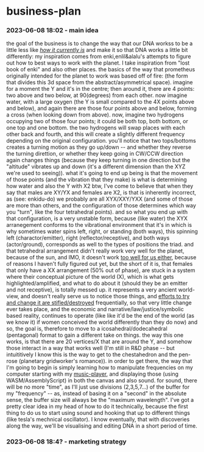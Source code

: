 # business-plan

### 2023-06-08 18:02 - main idea

the goal of the business is to change the way that our DNA workss to be a little less like [*how it currently is*](TODO) and make it so that DNA works a little bit differently: my inspiration comes from enki,enlil&alalu's attempts to figure out how to best ways to work with the planet. I take inspiration from "lost book of enki" and also other places. the basics of the way that prometheus originally intended for the planet to work was based off of fire: (the form that divides this 3d space from the abstract/asymmetrical space). imagine for a moment the Y and it's in the centre; then around it, there are 4 points: two above and two below, at 90(degrees) from each other. now imagine water, with a large oxygen (the Y is small compared to the 4X points above and below), and again there are those four points above and below, forming a cross (when looking down from above). now, imagine two hydrogens occupying two of those four points; it could be both top, both bottom, or one top and one bottom. the two hydrogens will swap places with each other back and fourth, and this will create a slightly different frequency depending on the original configuration. you'll notice that two tops/bottoms creates a turning motion as they go up/down -- and whether they reverse the turning direttion, or whether they keep going in CW/CCW direction again changes things (because they keep turning in one direction but the "altitude" vibrates up and down (it's a different dimension than the XYZ we're used to seeing)).
  what it's going to end up being is that the movement of those points (and the vibration that they make) is what is determining how water and also the Y with X2
    btw, I've come to believe that when they say that males are XY/YX and females are X2, is that is inherently incorrect, as (see: enkidu-do) we probably are all XYX/XXY/YXX (and some of those are more than others, and the configuration of those determines which way you "turn", like the four tetrahedral points).
  and so what you end up with that configuration, is a very unstable form, because (like water) the XYX arranegement conforms to the vibrational environment that it's in
    which is why sometimes water spins left, right, or standing (both ways),
      this spinning left (charactor/emitter), right (reflector/receptive), and both ways (actor/ground), corresponds as well to the types of positions the triad.
    and that tetrahedral arrangement didn't really work very well for the planet, because of the sun, and IMO, it doesn't work [too well for us either](/README.md), because of reasons I haven't fully figured out yet, but the short of it is, that females that only have a XX arrangement (50% out of phase), are stuck in a system where their conceptual picture of the world (X), which is what gets highlighted/amplified, and what to do about it (should they be an emitter and not receptive), is totally messed up. it represents a very ancient world-view, and doesn't really serve us to notice those things, and [efforts to try and change it are stifled/destroyed](TODO) frequentially, so that very little change ever takes place, and the economic and narrative/law/justice/symbolic based reality, continues to operate (like like it'd be the end of the world (as we know it) if women conceived the world differently than they do now)
  and so, the goal is, therefore to move to a icosahedral/dodecahedral (pentagonal) format to gain a different take on things. the way this one works, is that there are 20 vertices/X that are around the Y, and somehow those interact in a way that works well (I'm still in R&D phase -- but intuititively I know this is the way to get to the chestahedron and the pen-rose (planetary gridworker's romance)).
    in order to get there, the way that I'm going to begin is simply learning how to manipulate frequencies on my computer starting with my [music-player](/music-player.md), and displaying those (using WASM/AssemblyScript) in both the canvas and also sound. for sound, there will be no more "time", as I'll just use divisions (2,3,5,7...) of the buffer for my "frequency" -- as, instead of basing it on a "second" in the absolute sense, the buffer size will always be the "maximum wavelength". I've got a pretty clear idea in my head of how to do it technically, because the first thing to do us to start using sound and hooking that up to different things (like tesla's mechnical oscillator). I know eventually, that with discoveries along the way, we'll be visualising and editing DNA in a short period of time.

### 2023-06-08 18:4? - marketing strategy

